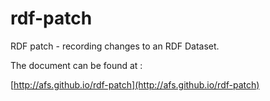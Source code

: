 rdf-patch
=========

RDF patch - recording changes to an RDF Dataset.

The document can be found at :

[http://afs.github.io/rdf-patch](http://afs.github.io/rdf-patch)
 
